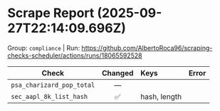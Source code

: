 # Scrape Report (2025-09-27T22:14:09.696Z)

Group: `compliance`  |  Run: https://github.com/AlbertoRoca96/scraping-checks-scheduler/actions/runs/18065592528

| Check | Changed | Keys | Error |
|---|:---:|:--|:--|
| `psa_charizard_pop_total` | — |  |  |
| `sec_aapl_8k_list_hash` | ✅ | hash, length |  |

